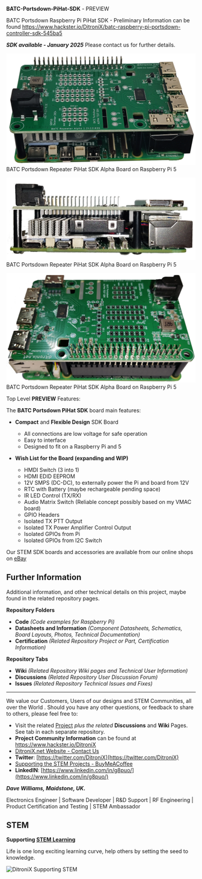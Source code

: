 
**BATC-Portsdown-PiHat-SDK** - PREVIEW

BATC Portsdown Raspberry Pi PiHat SDK - Preliminary Information can be found
https://www.hackster.io/DitroniX/batc-raspberry-pi-portsdown-controller-sdk-545ba5 

***SDK available - January 2025***   Please contact us for further details.

![BATC Portsdown Repeater PiHat SDK Beta Board on Raspberry Pi 5](https://github.com/DitroniX/BATC-Portsdown-PiHat-SDK/blob/main/Datasheets%20and%20Information/DitroniX.net%20Raspberry%20Pi%205%20-%20PiHat%20Fitted.jpg)
BATC Portsdown Repeater PiHat SDK Alpha Board on Raspberry Pi 5

![BATC Portsdown Repeater PiHat SDK Beta Board on Raspberry Pi 5](https://github.com/DitroniX/BATC-Portsdown-PiHat-SDK/blob/main/Datasheets%20and%20Information/DitroniX.net%20Raspberry%20Pi%205%20-BATC%20Repeater%20Alpha%20Side%20View.jpg)
BATC Portsdown Repeater PiHat SDK Alpha Board on Raspberry Pi 5

![BATC Portsdown Repeater PiHat SDK Beta Board on Raspberry Pi 5](https://github.com/DitroniX/BATC-Portsdown-PiHat-SDK/blob/main/Datasheets%20and%20Information/DitroniX.net%20Raspberry%20Pi%205%20-%20PiHat%20Socket.jpg)
BATC Portsdown Repeater PiHat SDK Alpha Board on Raspberry Pi 5

Top Level **PREVIEW** Features:

The  **BATC Portsdown PiHat SDK**  board main features:

-   **Compact**  and  **Flexible Design**  SDK Board
    -   All connections are  low voltage for  safe operation
    -   Easy to interface
    -   Designed to fit on a Raspberry Pi  and 5

-   **Wish List for the Board (expanding and WIP)**
	- HMDI Switch (3 into 1)
	- HDMI EDID EEPROM
	- 12V SMPS (DC-DC), to externally power the Pi and board from 12V
	- RTC with Battery (maybe rechargeable pending space)
	- IR LED Control (TX/RX)
	- Audio Matrix Switch (Reliable concept possibly based on my VMAC board)
	- GPIO Headers
	- Isolated TX PTT Output
	- Isolated TX Power Amplifier Control Output
	- Isolated GPIOs from Pi
	- Isolated GPIOs from I2C Switch

Our STEM SDK boards and accessories are available from our online shops on [eBay](https://www.ebay.co.uk/usr/ditronixuk) 
## **Further Information**

Additional information, and other technical details on this project, maybe found in the related repository pages.

**Repository Folders**

 - **Code** *(Code examples for Raspberry Pi)*
 -  **Datasheets and Information** *(Component Datasheets, Schematics, Board Layouts, Photos, Technical Documentation)*
 - **Certification** *(Related Repository Project or Part, Certification Information)*

**Repository Tabs**

 - **Wiki** *(Related Repository Wiki pages and Technical User Information)*
 - **Discussions** *(Related Repository User Discussion Forum)*
 - **Issues** *(Related Repository Technical Issues and Fixes)*

***

We value our Customers, Users of our designs and STEM Communities, all over the World . Should you have any other questions, or feedback to share to others, please feel free to:

* Visit the related [Project](https://github.com/DitroniX?tab=repositories) *plus the related* **Discussions** and **Wiki** Pages.  See tab in each separate repository.
* **Project Community Information** can be found at https://www.hackster.io/DitroniX
* [DitroniX.net Website - Contact Us](https://ditronix.net/contact/)
* **Twitter**: [https://twitter.com/DitroniX](https://twitter.com/DitroniX)
* [Supporting the STEM Projects - BuyMeACoffee](https://www.buymeacoffee.com/DitroniX)
*  **LinkedIN**: [https://www.linkedin.com/in/g8puo/](https://www.linkedin.com/in/g8puo/)

***Dave Williams, Maidstone, UK.***

Electronics Engineer | Software Developer | R&D Support | RF Engineering | Product Certification and Testing | STEM Ambassador

## STEM

**Supporting [STEM Learning](https://www.stem.org.uk/)**

Life is one long exciting learning curve, help others by setting the seed to knowledge.

![DitroniX Supporting STEM](https://hackster.imgix.net/uploads/attachments/1606838/stem_ambassador_-_100_volunteer_badge_edxfxlrfbc1_bjdqharfoe1_xbqi2KUcri.png?auto=compress%2Cformat&w=540&fit=max)


